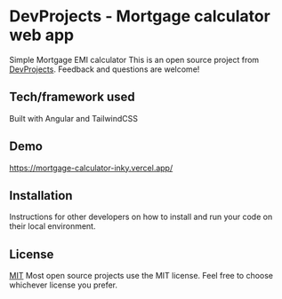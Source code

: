 # DevProjects - Mortgage calculator web app
Simple Mortgage EMI calculator
This is an open source project from [DevProjects](http://www.codementor.io/projects). Feedback and questions are welcome!

## Tech/framework used
Built with Angular and TailwindCSS

## Demo
https://mortgage-calculator-inky.vercel.app/

## Installation
Instructions for other developers on how to install and run your code on their local environment.

## License
[MIT](https://choosealicense.com/licenses/mit/)
Most open source projects use the MIT license. Feel free to choose whichever license you prefer.
